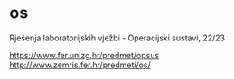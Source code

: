 # os
Rješenja laboratorijskih vježbi - Operacijski sustavi, 22/23

https://www.fer.unizg.hr/predmet/opsus
http://www.zemris.fer.hr/predmeti/os/

